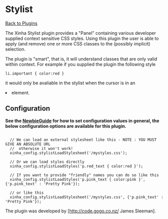 # Stylist

[Back to Plugins](Plugins.html)

The Xinha Stylist plugin provides a "Panel" containing various developer supplied context sensitive CSS styles.  Using this plugin the user is able to apply (and remove) one or more CSS classes to the (possibly implicit) selection.

The plugin is "smart", that is, it will understand classes that are only valid within context.  For example if you supplied the plugin the following style


```
li.important { color:red } 
```

it would only be avaliable in the stylist when the cursor is in an <li> element.

## Configuration

**See the [NewbieGuide](NewbieGuide#ProvideSomeConfiguration.html) for how to set configuration values in general, the below configuration options are available for this plugin.**


```

  // We can load an external stylesheet like this - NOTE : YOU MUST GIVE AN ABSOLUTE URL
  //  otherwise it won't work!
  xinha_config.stylistLoadStylesheet('/mystyles.css');

  // Or we can load styles directly
  xinha_config.stylistLoadStyles('p.red_text { color:red }');

  // If you want to provide "friendly" names you can do so like this
  xinha_config.stylistLoadStyles('p.pink_text { color:pink }', {'p.pink_text' : 'Pretty Pink'});

  // or like this
  xinha_config.stylistLoadStylesheet('/mystyles.css', {'p.pink_text' : 'Pretty Pink'});
```

The plugin was developed by [http://code.gogo.co.nz/ James Sleeman].
